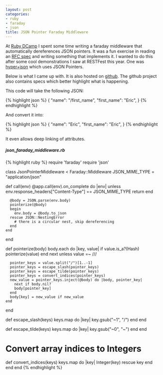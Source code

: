 ```yaml
---
layout: post
categories:
- ruby
- faraday
- json
title: JSON Pointer Faraday Middleware
---
```


At [Ruby DCamp][rubydcamp] I spent some time writing a faraday middleware that  automatically dereferences JSON pointers. It was a fun exercise in reading an [RFC spec][rfc] and writing something that implements it. I wanted to do this after some cool demonstrations I saw at RESTFest this year. One was [hyper+json][hyperjson] which uses JSON Pointers.

Below is what I came up with. It is also hosted on  [github][faraday_json_pointers]. The github project also contains specs which better highlight what is happening.

This code will take the following JSON:

{% highlight json %}
{
  "name": "/first_name",
  "first_name": "Eric",
}
{% endhighlight %}

And convert it into:

{% highlight json %}
{
  "name": "Eric",
  "first_name": "Eric",
}
{% endhighlight %}

It even allows deep linking of attributes.


##### json_faraday_middleware.rb

{% highlight ruby %}
require 'faraday'
require 'json'

class JsonPointerMiddleware < Faraday::Middleware
  JSON_MIME_TYPE = "application/json"

  def call(env)
    @app.call(env).on_complete do |env|
      unless env.response_headers["Content-Type"] == JSON_MIME_TYPE
        return
      end

      @body = JSON.parse(env.body)
      pointerize(@body)
      begin
        env.body = @body.to_json
      rescue JSON::NestingError
        # there is a circular nest, skip dereferencing
      end
    end
  end

  def pointerize(body)
    body.each do |key, value|
      if value.is_a?(Hash)
        pointerize(value)
      end
      next unless value =~ /\//

      pointer_keys = value.split("/")[1..-1]
      pointer_keys = escape_slash(pointer_keys)
      pointer_keys = escape_tilde(pointer_keys)
      pointer_keys = convert_indices(pointer_keys)
      new_value = pointer_keys.inject(@body) do |body, pointer_key|
        next if body.nil?
        body[pointer_key]
      end
      body[key] = new_value if new_value
    end
  end

  def escape_slash(keys)
    keys.map do |key|
      key.gsub("~1", "/")
    end
  end

  def escape_tilde(keys)
    keys.map do |key|
      key.gsub("~0", "~")
    end
  end

  # Convert array indices to Integers
  def convert_indices(keys)
    keys.map do |key|
      Integer(key) rescue key
    end
  end
end
{% endhighlight %}

[rubydcamp]: http://rubydcamp.org/
[hyperjson]: https://github.com/hypergroup/hyper-json
[rfc]: http://tools.ietf.org/html/rfc6901
[faraday_json_pointers]: https://github.com/oestrich/faraday_json_pointers
